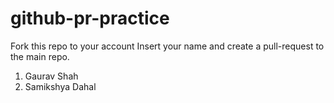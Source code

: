 # github-pr-practice
Fork this repo to your account
Insert your name and create a pull-request to the main repo.

1. Gaurav Shah
2. Samikshya Dahal

